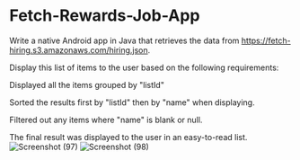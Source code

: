 # Fetch-Rewards-Job-App

Write a native Android app in Java that retrieves the data from https://fetch-hiring.s3.amazonaws.com/hiring.json.

Display this list of items to the user based on the following requirements:

Displayed all the items grouped by "listId"

Sorted the results first by "listId" then by "name" when displaying.

Filtered out any items where "name" is blank or null.

The final result was displayed to the user in an easy-to-read list.
![Screenshot (97)](https://user-images.githubusercontent.com/51974841/180518867-75a37627-50c2-4717-855a-7c4a694aa0ba.png)
![Screenshot (98)](https://user-images.githubusercontent.com/51974841/180518885-bd9831f4-13ed-4ead-bd80-4e716994a13c.png)
 
